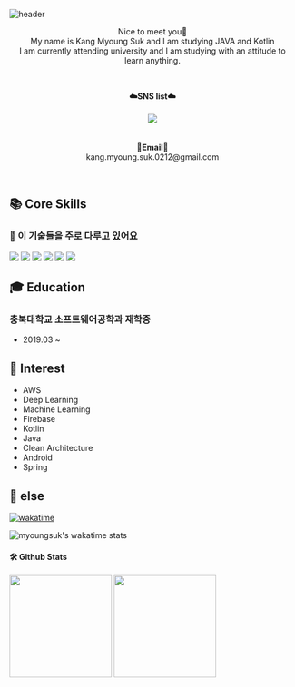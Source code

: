 ![header](https://capsule-render.vercel.app/api?type=waving&color=auto&height=300&section=header&text=welcome&fontSize=90&animation=fadeIn&fontAlignY=38&desc=myoungsuk's%20GitHub%20Profile&descAlignY=51&descAlign=80)


<p align="center">
Nice to meet you👐<br>
My name is Kang Myoung Suk and I am studying JAVA and Kotlin<br>
I am currently attending university and I am studying with an attitude to learn anything.<br>
</p>


<br>

<p align="center">
    <Strong>☁️SNS list☁️</Strong><br><br>
    <a href="https://www.instagram.com/myoung___suk/" target="_blank"><img src="https://img.shields.io/badge/Instagram-E4405F?style=flat-square&logo=Instagram&logoColor=white"/></a>
    <br>
<br><br>
<Strong>📧Email📧</Strong><br>kang.myoung.suk.0212@gmail.com<br>
</p>

<br>

## 📚 Core Skills
### 💫 이 기술들을 주로 다루고 있어요 
<div>
  <img src="https://img.shields.io/badge/android-3DDC84?style=for-the-badge&logo=android&logoColor=white"> 
  <img src="https://img.shields.io/badge/kotlin-7F52FF?style=for-the-badge&logo=kotlin&logoColor=white"> 
  <img src="https://img.shields.io/badge/firebase-FFCA28?style=for-the-badge&logo=firebase&logoColor=white">
  <img src="https://img.shields.io/badge/SpringFramework-6DB33F?style=for-the-badge&logo=Spring&logoColor=white">
  <img src="https://img.shields.io/badge/java-007396?style=for-the-badge&logo=java&logoColor=white">
  <img src="https://img.shields.io/badge/python-3766AB?style=for-the-badge&logo=python&logoColor=white">  
    
## 🎓 Education
### 충북대학교 소프트웨어공학과 재학중
  * 2019.03 ~ 
    
## 🤔 Interest
* AWS
* Deep Learning
* Machine Learning
* Firebase
* Kotlin
* Java
* Clean Architecture
* Android
* Spring
   
    
## 🔆 else    
    
[![wakatime](https://wakatime.com/badge/user/3f08f7e0-bb31-46d4-a541-e31f2fbb1d9f.svg)](https://wakatime.com/@3f08f7e0-bb31-46d4-a541-e31f2fbb1d9f)
    
![myoungsuk's wakatime stats](https://github-readme-stats.vercel.app/api/wakatime?username=myoungsuk)
    

#### 🛠️ Github Stats
<p>
  <img height="180em" src="https://github-readme-stats.vercel.app/api?username=myoungsuk&show_icons=true&include_all_commits=true&bg_color=30,e96443,904e95&title_color=fff&text_color=fff">
  <img height="180em" src="https://github-readme-stats.vercel.app/api/top-langs/?username=myoungsuk&layout=compact&bg_color=30,e96443,904e95&title_color=fff&text_color=fff">
</p>

